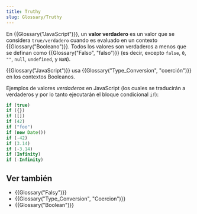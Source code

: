 ```yaml
---
title: Truthy
slug: Glossary/Truthy
---
```


En {{Glossary("JavaScript")}}, un **valor verdadero** es un valor que se considera `true/verdadero` cuando es evaluado en un contexto {{Glossary("Booleano")}}. Todos los valores son verdaderos a menos que se definan como {{Glossary("Falso", "falso")}} (es decir, excepto `false`, `0`, `""`, `null`, `undefined`, y `NaN`).

{{Glossary("JavaScript")}} usa {{Glossary("Type_Conversion", "coerción")}} en los contextos Booleanos.

Ejemplos de valores _verdaderos_ en JavaScript (los cuales se traducirán a verdaderos y por lo tanto ejecutarán el bloque condicional `if`):

```js
if (true)
if ({})
if ([])
if (42)
if ("foo")
if (new Date())
if (-42)
if (3.14)
if (-3.14)
if (Infinity)
if (-Infinity)
```

## Ver también

- {{Glossary("Falsy")}}
- {{Glossary("Type_Conversion", "Coercion")}}
- {{Glossary("Boolean")}}
